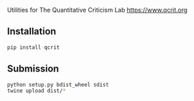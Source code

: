 Utilities for The Quantitative Criticism Lab
https://www.qcrit.org

## Installation

```bash
pip install qcrit
```

## Submission
```bash
python setup.py bdist_wheel sdist
twine upload dist/*
```
